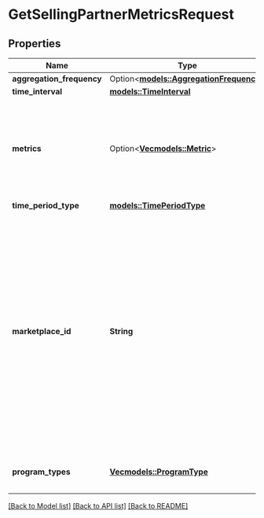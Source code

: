 # GetSellingPartnerMetricsRequest

## Properties

Name | Type | Description | Notes
------------ | ------------- | ------------- | -------------
**aggregation_frequency** | Option<[**models::AggregationFrequency**](AggregationFrequency.md)> |  | [optional]
**time_interval** | [**models::TimeInterval**](TimeInterval.md) |  | 
**metrics** | Option<[**Vec<models::Metric>**](Metric.md)> | The list of metrics requested. If no metric value is provided, data for all of the metrics will be returned. | [optional]
**time_period_type** | [**models::TimePeriodType**](TimePeriodType.md) |  | 
**marketplace_id** | **String** | The marketplace identifier. The supported marketplaces for both sellers and vendors are US, CA, ES, UK, FR, IT, IN, DE and JP. The supported marketplaces for vendors only are BR, AU, MX, AE and NL. Refer to [Marketplace IDs](https://developer-docs.amazon.com/sp-api/docs/marketplace-ids) to find the identifier for the marketplace. | 
**program_types** | [**Vec<models::ProgramType>**](ProgramType.md) | A list of replenishment program types. | 

[[Back to Model list]](../README.md#documentation-for-models) [[Back to API list]](../README.md#documentation-for-api-endpoints) [[Back to README]](../README.md)


